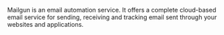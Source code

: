 Mailgun is an email automation service. It offers a complete cloud-based email service for sending, receiving and tracking email sent through your websites and applications.